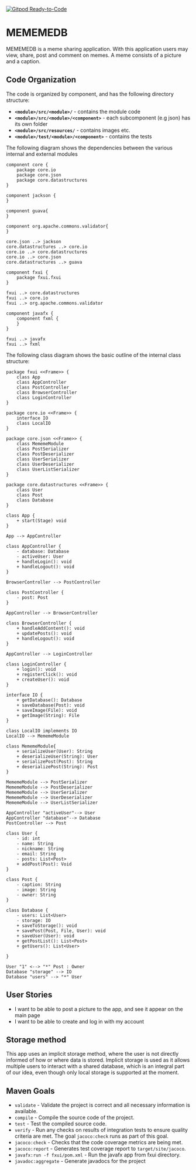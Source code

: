 [![Gitpod Ready-to-Code](https://img.shields.io/badge/Gitpod-Ready--to--Code-blue?logo=gitpod)](https://gitpod.idi.ntnu.no/#https://gitlab.stud.idi.ntnu.no/it1901/groups-2020/gr2015/gr2015)
# MEMEMEDB

MEMEMEDB is a meme sharing application.
With this application users may view, share, post and comment on memes.
A meme consists of a picture and a caption.

## Code Organization

The code is organized by component,
and has the following directory structure:

* **`<module>/src/<module>/`** - contains the module code
* **`<module>/src/<module>/<component>`** - each subcomponent (e.g json) has its own folder
* **`<module>/src/resources/`** - contains images etc.
* **`<module>/test/<module>/<component>`** - contains the tests

The following diagram shows the dependencies between the various internal and external modules

```plantuml
component core {
	package core.io
	package core.json
	package core.datastructures
}

component jackson {
}

component guava{
}

component org.apache.commons.validator{
}

core.json ..> jackson
core.datastructures ..> core.io
core.io ..> core.datastructures
core.io ..> core.json
core.datastructures ..> guava

component fxui {
	package fxui.fxui
}

fxui ..> core.datastructures
fxui ..> core.io
fxui ..> org.apache.commons.validator

component javafx {
	component fxml {
	}
}

fxui ..> javafx
fxui ..> fxml
```

The following class diagram shows the basic outline of the internal class structure:

```plantuml
package fxui <<Frame>> {
    class App
    class AppController
    class PostController
    class BrowserController
    class LoginController
}

package core.io <<Frame>> {
    interface IO
    class LocalIO
}

package core.json <<Frame>> {
    class MememeModule
    class PostSerializer
    class PostDeserializer
    class UserSerializer
    class UserDeserializer
    class UserListSerializer
}

package core.datastructures <<Frame>> {
    class User
    class Post
    class Database
}

class App {
    + start(Stage) void
}

App --> AppController

class AppController {
    - database: Database
    - activeUser: User
    + handleLogin(): void
    + handleLogout(): void
}

BrowserController --> PostController

class PostController {
    - post: Post
}

AppController --> BrowserController

class BrowserController {
    + handleAddContent(): void
    + updatePosts(): void
    + handleLogout(): void
}

AppController --> LoginController

class LoginController {
    + login(): void
    + registerClick(): void
    + createUser(): void
}

interface IO {
    + getDatabase(): Database
    + saveDatabase(Post): void
    + saveImage(File): void
    + getImage(String): File
}

class LocalIO implements IO
LocalIO --> MememeModule

class MememeModule{
    + serializeUser(User): String
    + deserializeUser(String): User
    + serializePost(Post): String
    + deserializePost(String): Post
}

MememeModule --> PostSerializer
MememeModule --> PostDeserializer
MememeModule --> UserSerializer
MememeModule --> UserDeserializer
MememeModule --> UserListSerializer

AppController "activeUser"--> User
AppController "database"--> Database
PostController --> Post

class User {
    - id: int
    - name: String
    - nickname: String
    - email: String
    - posts: List<Post>
    + addPost(Post): Void
}

class Post {
    - caption: String
    - image: String
    - owner: String
}

class Database {
    - users: List<User>
    - storage: IO
    + saveToStorage(): void
    + savePost(Post, File, User): void
    + saveUser(User): void
    + getPostList(): List<Post>
    + getUsers(): List<User>
    
}

User "1" <--> "*" Post : Owner
Database "storage" --> IO
Database "users" --> "*" User
```

## User Stories
* I want to be able to post a picture to the app, and see it appear on the main page
* I want to be able to create and log in with my account

## Storage method
This app uses an implicit storage method, where the user is not directly informed of how or where data is stored. 
Implicit storage is used as it allows multiple users to interact with a shared database, which is an integral part of our idea, even though only local storage is supported at the moment.


## Maven Goals

* `validate` - Validate the project is correct
and all necessary information is available.
* `compile` - Compile the source code of the project.
* `test` - Test the compiled source code.
* `verify` - Run any checks on results of integration tests
to ensure quality criteria are met.
The goal `jacoco:check` runs as part of this goal.
* `jacoco:check` - Checks that the code coverage metrics are being met.
* `jacoco:report` - Generates test coverage report to `target/site/jacoco`.
* `javafx:run -f fxui/pom.xml` - Run the javafx app from fxui directory.
* `javadoc:aggregate` - Generate javadocs for the project
